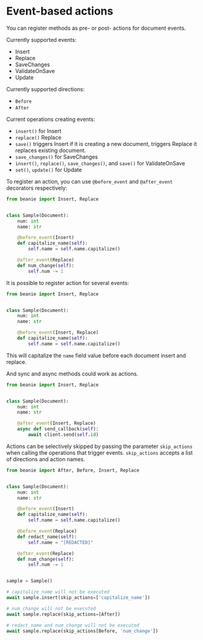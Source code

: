 # Event-based actions

You can register methods as pre- or post- actions for document events.

Currently supported events:
- Insert
- Replace
- SaveChanges
- ValidateOnSave
- Update

Currently supported directions:

- `Before`
- `After`

Current operations creating events:
- `insert()` for Insert
- `replace()` Replace
- `save()` triggers Insert if it is creating a new document, triggers Replace it replaces existing document.
- `save_changes()` for SaveChanges
- `insert()`, `replace()`, `save_changes()`, and `save()` for ValidateOnSave
- `set()`, `update()` for Update

To register an action, you can use `@before_event` and `@after_event` decorators respectively:

```python
from beanie import Insert, Replace


class Sample(Document):
    num: int
    name: str

    @before_event(Insert)
    def capitalize_name(self):
        self.name = self.name.capitalize()

    @after_event(Replace)
    def num_change(self):
        self.num -= 1
```

It is possible to register action for several events:

```python
from beanie import Insert, Replace


class Sample(Document):
    num: int
    name: str

    @before_event(Insert, Replace)
    def capitalize_name(self):
        self.name = self.name.capitalize()
```

This will capitalize the `name` field value before each document insert and replace.

And sync and async methods could work as actions.

```python
from beanie import Insert, Replace


class Sample(Document):
    num: int
    name: str

    @after_event(Insert, Replace)
    async def send_callback(self):
        await client.send(self.id)
```

Actions can be selectively skipped by passing the parameter `skip_actions` when calling
the operations that trigger events. `skip_actions` accepts a list of directions and action names.

```python
from beanie import After, Before, Insert, Replace


class Sample(Document):
    num: int
    name: str

    @before_event(Insert)
    def capitalize_name(self):
        self.name = self.name.capitalize()

    @before_event(Replace)
    def redact_name(self):
        self.name = "[REDACTED]"

    @after_event(Replace)
    def num_change(self):
        self.num -= 1


sample = Sample()

# capitalize_name will not be executed
await sample.insert(skip_actions=['capitalize_name'])

# num_change will not be executed
await sample.replace(skip_actions=[After])

# redact_name and num_change will not be executed
await sample.replace(skip_actions[Before, 'num_change'])
```
